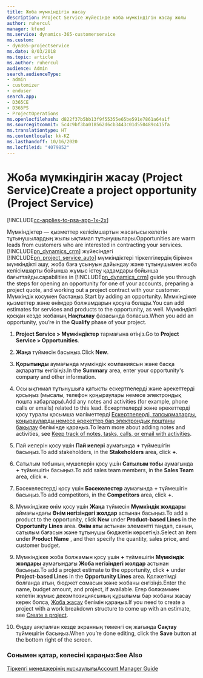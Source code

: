 ```yaml
---
title: Жоба мүмкіндігін жасау
description: Project Service жүйесінде жоба мүмкіндігін жасау жолы
author: ruhercul
manager: kfend
ms.service: dynamics-365-customerservice
ms.custom:
- dyn365-projectservice
ms.date: 8/03/2018
ms.topic: article
ms.author: ruhercul
audience: Admin
search.audienceType:
- admin
- customizer
- enduser
search.app:
- D365CE
- D365PS
- ProjectOperations
ms.openlocfilehash: d822f37b5bb13f9f55355e65be591e7861a64a1f
ms.sourcegitcommit: 5c4c9bf3ba018562d6cb3443c01d550489c415fa
ms.translationtype: HT
ms.contentlocale: kk-KZ
ms.lasthandoff: 10/16/2020
ms.locfileid: "4079852"
---
```

# <a name="create-a-project-opportunity-project-service"></a><span data-ttu-id="6d0d3-103">Жоба мүмкіндігін жасау (Project Service)</span><span class="sxs-lookup"><span data-stu-id="6d0d3-103">Create a project opportunity (Project Service)</span></span>

[!INCLUDE[cc-applies-to-psa-app-1x-2x](../includes/cc-applies-to-psa-app-1x-2x.md)]

<span data-ttu-id="6d0d3-104">Мүмкіндіктер — қызметтер келісімшартын жасағысы келетін тұтынушылардың жылы ықтимал тұтынушылары.</span><span class="sxs-lookup"><span data-stu-id="6d0d3-104">Opportunities are warm leads from customers who are interested in contracting your services.</span></span> [!INCLUDE[pn_dynamics_crm](../includes/pn-dynamics-crm.md)] <span data-ttu-id="6d0d3-105">жүйесіндегі [!INCLUDE[pn_project_service_auto](../includes/pn-project-service-auto.md)] мүмкіндіктері тіркелгілердің бірімен мүмкіндікті ашу, жоба баға ұсынуын дайындау және тұтынушымен жоба келісімшарты бойынша жұмыс істеу қадамдары бойынша бағыттайды.</span><span class="sxs-lookup"><span data-stu-id="6d0d3-105">capabilities in [!INCLUDE[pn_dynamics_crm](../includes/pn-dynamics-crm.md)] guide you through the steps for opening an opportunity for one of your accounts, preparing a project quote, and working out a project contract with your customer.</span></span> <span data-ttu-id="6d0d3-106">Мүмкіндік қосумен бастаңыз.</span><span class="sxs-lookup"><span data-stu-id="6d0d3-106">Start by adding an opportunity.</span></span> <span data-ttu-id="6d0d3-107">Мүмкіндікке қызметтер және өнімдер болжамдарын қосуға болады.</span><span class="sxs-lookup"><span data-stu-id="6d0d3-107">You can add estimates for services and products to the opportunity, as well.</span></span> <span data-ttu-id="6d0d3-108">Мүмкіндікті қосқан кезде жобаның **Нақтылау** фазасында боласыз.</span><span class="sxs-lookup"><span data-stu-id="6d0d3-108">When you add an opportunity, you’re in the **Qualify** phase of your project.</span></span>  
  
1.  <span data-ttu-id="6d0d3-109">**Project Service > Мүмкіндіктер** тармағына өтіңіз.</span><span class="sxs-lookup"><span data-stu-id="6d0d3-109">Go to **Project Service > Opportunities**.</span></span>  
  
2.  <span data-ttu-id="6d0d3-110">**Жаңа** түймесін басыңыз.</span><span class="sxs-lookup"><span data-stu-id="6d0d3-110">Click **New**.</span></span>  
  
3.  <span data-ttu-id="6d0d3-111">**Қорытынды** аумағында мүмкіндік компаниясын және басқа ақпаратты енгізіңіз.</span><span class="sxs-lookup"><span data-stu-id="6d0d3-111">In the **Summary** area, enter your opportunity's company and other information.</span></span>  
  
4.  <span data-ttu-id="6d0d3-112">Осы ықтимал тұтынушыға қатысты ескертпелерді және әрекеттерді қосыңыз (мысалы, телефон қоңыраулары немесе электрондық пошта хабарлары).</span><span class="sxs-lookup"><span data-stu-id="6d0d3-112">Add any notes and activities (for example, phone calls or emails) related to this lead.</span></span> <span data-ttu-id="6d0d3-113">Ескертпелерді және әрекеттерді қосу туралы қосымша мәліметтерді [Ескертпелерді, тапсырмаларды, қоңырауларды немесе әрекеттер бар электрондық поштаны бақылау](https://docs.microsoft.com/dynamics365/customerengagement/on-premises/basics/work-with-activities) бөлімінде қараңыз.</span><span class="sxs-lookup"><span data-stu-id="6d0d3-113">To learn more about adding notes and activities, see [Keep track of notes, tasks, calls, or email with activities](https://docs.microsoft.com/dynamics365/customerengagement/on-premises/basics/work-with-activities).</span></span>  
  
5.  <span data-ttu-id="6d0d3-114">Пай иелерін қосу үшін **Пай иелері** аумағында **+** түймешігін басыңыз.</span><span class="sxs-lookup"><span data-stu-id="6d0d3-114">To add stakeholders, in the **Stakeholders** area, click **+**.</span></span>  
  
6.  <span data-ttu-id="6d0d3-115">Сатылым тобының мүшелерін қосу үшін **Сатылым тобы** аумағында **+** түймешігін басыңыз.</span><span class="sxs-lookup"><span data-stu-id="6d0d3-115">To add sales team members, in the **Sales Team** area, click **+**.</span></span>  
  
7.  <span data-ttu-id="6d0d3-116">Бәсекелестерді қосу үшін **Бәсекелестер** аумағында **+** түймешігін басыңыз.</span><span class="sxs-lookup"><span data-stu-id="6d0d3-116">To add competitors, in the **Competitors** area, click **+**.</span></span>  
  
8.  <span data-ttu-id="6d0d3-117">Мүмкіндікке өнім қосу үшін **Жаңа** түймесін **Мүмкіндік жолдары** аймағындағы **Өнім негізіндегі жолдар** астынан басыңыз.</span><span class="sxs-lookup"><span data-stu-id="6d0d3-117">To add a product to the opportunity, click **New** under **Product-based Lines** in the **Opportunity Lines** area.</span></span> <span data-ttu-id="6d0d3-118">**Өнім аты** астынан элементті таңдап, санын, сатылым бағасын және тұтынушы бюджетін көрсетіңіз.</span><span class="sxs-lookup"><span data-stu-id="6d0d3-118">Select an item under **Product Name** , and then specify the quantity, sales price, and customer budget.</span></span>  
  
9. <span data-ttu-id="6d0d3-119">Мүмкіндікке жоба болжамын қосу үшін **+** түймешігін **Мүмкіндік жолдары** аумағындағы **Жоба негізіндегі жолдар** астынан басыңыз.</span><span class="sxs-lookup"><span data-stu-id="6d0d3-119">To add a project estimate to the opportunity, click **+** under **Project-based Lines** in the **Opportunity Lines** area.</span></span> <span data-ttu-id="6d0d3-120">Қолжетімді болғанда атын, бюджет сомасын және жобаны енгізіңіз.</span><span class="sxs-lookup"><span data-stu-id="6d0d3-120">Enter the name, budget amount, and project, if available.</span></span> <span data-ttu-id="6d0d3-121">Егер болжаммен келетін жұмыс декомпозициясының құрылымы бар жобаны жасау керек болса,  [Жоба жасау](../psa/create-project.md) бөлімін қараңыз.</span><span class="sxs-lookup"><span data-stu-id="6d0d3-121">If you need to create a project with a work breakdown structure to come up with an estimate, see [Create a project](../psa/create-project.md).</span></span>  
  
10. <span data-ttu-id="6d0d3-122">Өңдеу аяқталған кезде экранның төменгі оң жағында **Сақтау** түймешігін басыңыз.</span><span class="sxs-lookup"><span data-stu-id="6d0d3-122">When you’re done editing, click the **Save** button at the bottom right of the screen.</span></span>  
  
### <a name="see-also"></a><span data-ttu-id="6d0d3-123">Сонымен қатар, келесіні қараңыз:</span><span class="sxs-lookup"><span data-stu-id="6d0d3-123">See Also</span></span>  
 [<span data-ttu-id="6d0d3-124">Тіркелгі менеджерінің нұсқаулығы</span><span class="sxs-lookup"><span data-stu-id="6d0d3-124">Account Manager Guide</span></span>](../psa/account-manager-guide.md)
